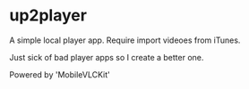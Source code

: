 # up2player
A simple local player app. Require import videoes from iTunes.

Just sick of bad player apps so I create a better one.

Powered by 'MobileVLCKit'
